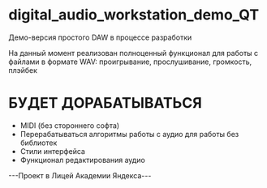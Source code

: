 # digital_audio_workstation_demo_QT
Демо-версия простого DAW в процессе разработки

На данный момент реализован полноценный функционал для работы с файлами в формате WAV:
проигрывание, прослушивание, громкость, плэйбек


# БУДЕТ ДОРАБАТЫВАТЬСЯ

- MIDI (без стороннего софта)
- Перерабатываться алгоритмы работы с аудио для работы без библиотек
- Стили интерфейса
- Функционал редактирования аудио


---Проект в Лицей Академии Яндекса---

